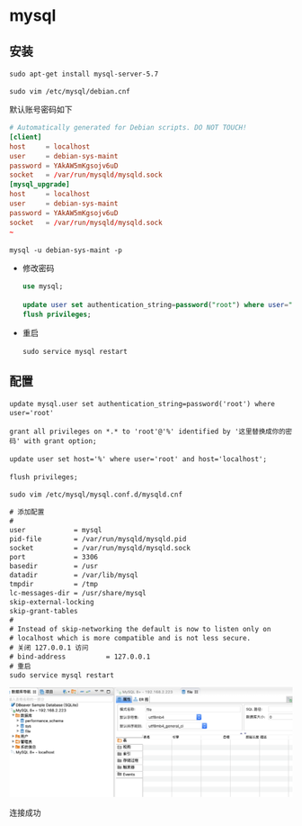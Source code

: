 # mysql
## 安装

`sudo apt-get install mysql-server-5.7  `

`sudo vim /etc/mysql/debian.cnf  `

默认账号密码如下

```conf
# Automatically generated for Debian scripts. DO NOT TOUCH!
[client]
host     = localhost
user     = debian-sys-maint
password = YAkAW5mKgsojv6uD
socket   = /var/run/mysqld/mysqld.sock
[mysql_upgrade]
host     = localhost
user     = debian-sys-maint
password = YAkAW5mKgsojv6uD
socket   = /var/run/mysqld/mysqld.sock
~                                            
```

`mysql -u debian-sys-maint -p           `

- 修改密码

  ```sql
  use mysql;
  
  update user set authentication_string=password("root") where user="root";  
  flush privileges;              
  ```

- 重启

  `sudo service mysql restart`          

## 配置

```
update mysql.user set authentication_string=password('root') where user='root'

grant all privileges on *.* to 'root'@'%' identified by '这里替换成你的密码' with grant option;

update user set host='%' where user='root' and host='localhost';

flush privileges;
```

`sudo vim /etc/mysql/mysql.conf.d/mysqld.cnf`

```
# 添加配置
#
user            = mysql
pid-file        = /var/run/mysqld/mysqld.pid
socket          = /var/run/mysqld/mysqld.sock
port            = 3306
basedir         = /usr
datadir         = /var/lib/mysql
tmpdir          = /tmp
lc-messages-dir = /usr/share/mysql
skip-external-locking
skip-grant-tables
#
# Instead of skip-networking the default is now to listen only on
# localhost which is more compatible and is not less secure.
# 关闭 127.0.0.1 访问
# bind-address          = 127.0.0.1    
# 重启
sudo service mysql restart
```

![image-20190831134107917](assets/image-20190831134107917.png)

连接成功